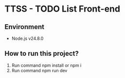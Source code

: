 # TTSS - TODO List Front-end
## Environment
- Node.js v24.8.0

## How to run this project?
1. Run command npm install or npm i
2. Run command npm run dev